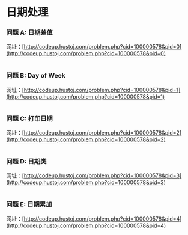 # 日期处理

###  问题 A: 日期差值

网址：[http://codeup.hustoj.com/problem.php?cid=100000578&pid=0](http://codeup.hustoj.com/problem.php?cid=100000578&pid=0)

```text

```

### 问题 B: Day of Week

网址：[http://codeup.hustoj.com/problem.php?cid=100000578&pid=1](http://codeup.hustoj.com/problem.php?cid=100000578&pid=1)

```text

```

### 问题 C: 打印日期

网址：[http://codeup.hustoj.com/problem.php?cid=100000578&pid=2](http://codeup.hustoj.com/problem.php?cid=100000578&pid=2)

```text

```

### 问题 D: 日期类

网址：[http://codeup.hustoj.com/problem.php?cid=100000578&pid=3](http://codeup.hustoj.com/problem.php?cid=100000578&pid=3)

```text

```

### 问题 E: 日期累加

网址：[http://codeup.hustoj.com/problem.php?cid=100000578&pid=4](http://codeup.hustoj.com/problem.php?cid=100000578&pid=4)

```text

```



